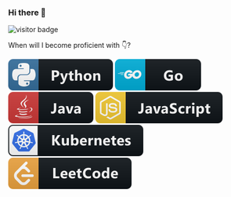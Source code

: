 ### Hi there 👋

<!--
**bcvi/bcvi** is a ✨ _special_ ✨ repository because its `README.md` (this file) appears on your GitHub profile.

Here are some ideas to get you started:

- 🔭 I’m currently working on ...
- 🌱 I’m currently learning ...
- 👯 I’m looking to collaborate on ...
- 🤔 I’m looking for help with ...
- 💬 Ask me about ...
- 📫 How to reach me: ...
- 😄 Pronouns: ...
- ⚡ Fun fact: ...
-->

<!-- ![visitor badge](https://visitor-badge.glitch.me/badge?page_id=bcvi.visitor-badge&right_color=green&left_text=Profile%20View) -->
![visitor badge](https://visitor-badge.laobi.icu/badge?page_id=bcvi.visitor-badge&right_color=green)
<!-- ![visitor badge](https://komarev.com/ghpvc/?username=bcvi&style=for-the-badge&color=97ca00)
<p align="left">
  <img id="bbb" src="https://visitor-badge.glitch.me/badge?page_id=bcvi.visitor-badge&right_color=green&left_text=Profile%20View" alt="visitor badge" style="max-width:100%;" >
  <img src="https://visitor-badge.laobi.icu/badge?page_id=bcvi.visitor-badge&right_color=green" alt="visitor badge" style="max-width:100%;">
  <img src="https://komarev.com/ghpvc/?username=bcvi&style=for-the-badge&color=97ca00" alt="visitor badge" style="max-width:100%;">
</p> -->

When will I become proficient with 👇?
<p align="left">
  <!-- Badges go here -->
  <img id="ccc" src="https://github.com/MikeCodesDotNET/ColoredBadges/raw/master/svg/dev/languages/python.svg" alt="python" style="max-width:100%;">
  <img src="https://github.com/MikeCodesDotNET/ColoredBadges/raw/master/svg/dev/languages/go.svg" alt="go" style="max-width:100%;">
  <img src="https://github.com/MikeCodesDotNET/ColoredBadges/raw/master/svg/dev/languages/java.svg" alt="java" style="max-width:100%;">
  <img src="https://github.com/MikeCodesDotNET/ColoredBadges/raw/master/svg/dev/languages/js.svg" alt="js" style="max-width:100%;">
  <img src="https://github.com/MikeCodesDotNET/ColoredBadges/raw/master/svg/dev/services/kubernetes.svg" alt="k8s" style="max-width:100%;">
  <img src="https://github.com/MikeCodesDotNET/ColoredBadges/raw/master/svg/dev/services/leetcode.svg" alt="leetcode" style="max-width:100%;">
</p>
